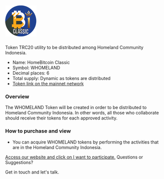 # <img src="logo/logo-homebitcoin-classic.png" alt="HBTC" width="100px">

Token TRC20 utility to be distributed among Homeland Community Indonesia.

- Name: HomeBitcoin Classic
- Symbol: WHOMELAND
- Decimal places: 6
- Total supply: Dynamic as tokens are distributed
- [Token link on the mainnet network](https://tronscan.org/#/contract/THTnqCnGJuoRdn9FjQyG746xVWgpaKbtcc)

### Overview

The WHOMELAND Token will be created in order to be distributed to Homeland Community Indonesia. In other words, all those who collaborate should receive their tokens for each approved activity.

### How to purchase and view

- You can acquire WHOMELAND tokens by performing the activities that are in the Homeland Community Indonesia.


[Access our website and click on I want to participate.](https://homelandcommunityindonesia.com/)
Questions or Suggestions?

Get in touch and let's talk.

